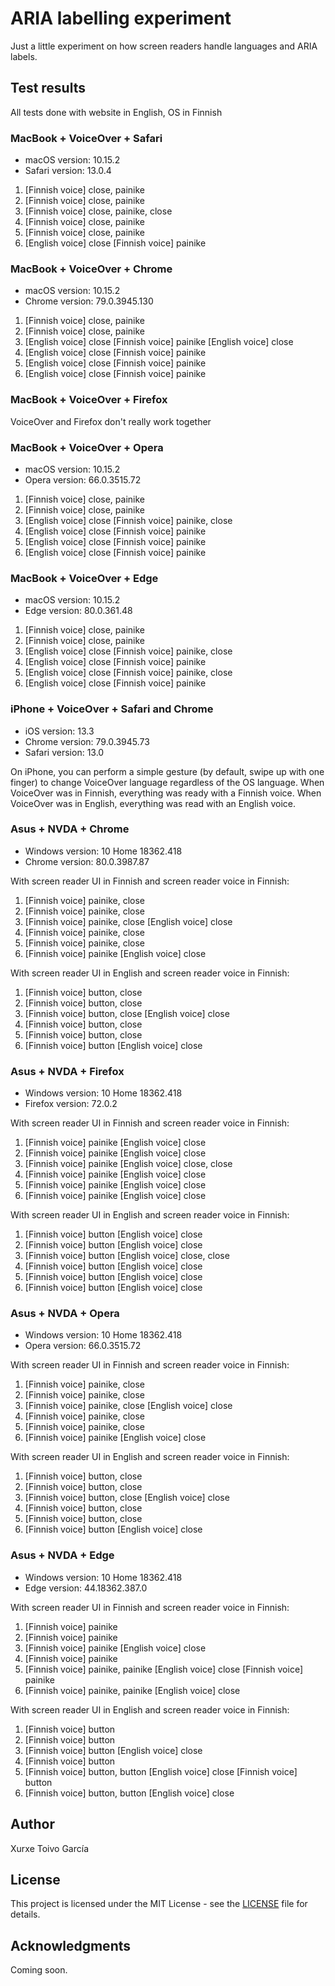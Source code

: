 # ARIA labelling experiment

Just a little experiment on how screen readers handle languages and ARIA labels.

## Test results

All tests done with website in English, OS in Finnish

### MacBook + VoiceOver + Safari

- macOS version: 10.15.2
- Safari version: 13.0.4

1. [Finnish voice] close, painike
2. [Finnish voice] close, painike
3. [Finnish voice] close, painike, close
4. [Finnish voice] close, painike
5. [Finnish voice] close, painike
6. [English voice] close [Finnish voice] painike

### MacBook + VoiceOver + Chrome

- macOS version: 10.15.2
- Chrome version: 79.0.3945.130

1. [Finnish voice] close, painike
2. [Finnish voice] close, painike
3. [English voice] close [Finnish voice] painike [English voice] close
4. [English voice] close [Finnish voice] painike
5. [English voice] close [Finnish voice] painike
6. [English voice] close [Finnish voice] painike

### MacBook + VoiceOver + Firefox

VoiceOver and Firefox don't really work together

### MacBook + VoiceOver + Opera

- macOS version: 10.15.2
- Opera version: 66.0.3515.72

1. [Finnish voice] close, painike
2. [Finnish voice] close, painike
3. [English voice] close [Finnish voice] painike, close
4. [English voice] close [Finnish voice] painike
5. [English voice] close [Finnish voice] painike
6. [English voice] close [Finnish voice] painike

### MacBook + VoiceOver + Edge

- macOS version: 10.15.2
- Edge version: 80.0.361.48

1. [Finnish voice] close, painike
2. [Finnish voice] close, painike
3. [English voice] close [Finnish voice] painike, close
4. [English voice] close [Finnish voice] painike
5. [English voice] close [Finnish voice] painike, close
6. [English voice] close [Finnish voice] painike

### iPhone + VoiceOver + Safari and Chrome

- iOS version: 13.3
- Chrome version: 79.0.3945.73
- Safari version: 13.0

On iPhone, you can perform a simple gesture (by default, swipe up with one finger) to change VoiceOver language regardless of the OS language. When VoiceOver was in Finnish, everything was ready with a Finnish voice. When VoiceOver was in English, everything was read with an English voice.

### Asus + NVDA + Chrome

- Windows version: 10 Home 18362.418
- Chrome version: 80.0.3987.87

With screen reader UI in Finnish and screen reader voice in Finnish:

1. [Finnish voice] painike, close
2. [Finnish voice] painike, close
3. [Finnish voice] painike, close [English voice] close
4. [Finnish voice] painike, close
5. [Finnish voice] painike, close
6. [Finnish voice] painike [English voice] close

With screen reader UI in English and screen reader voice in Finnish:

1. [Finnish voice] button, close
2. [Finnish voice] button, close
3. [Finnish voice] button, close [English voice] close
4. [Finnish voice] button, close
5. [Finnish voice] button, close
6. [Finnish voice] button [English voice] close

### Asus + NVDA + Firefox

- Windows version: 10 Home 18362.418
- Firefox version: 72.0.2

With screen reader UI in Finnish and screen reader voice in Finnish:

1. [Finnish voice] painike [English voice] close
2. [Finnish voice] painike [English voice] close
3. [Finnish voice] painike [English voice] close, close
4. [Finnish voice] painike [English voice] close
5. [Finnish voice] painike [English voice] close
6. [Finnish voice] painike [English voice] close

With screen reader UI in English and screen reader voice in Finnish:

1. [Finnish voice] button [English voice] close
2. [Finnish voice] button [English voice] close
3. [Finnish voice] button [English voice] close, close
4. [Finnish voice] button [English voice] close
5. [Finnish voice] button [English voice] close
6. [Finnish voice] button [English voice] close

### Asus + NVDA + Opera

- Windows version: 10 Home 18362.418
- Opera version: 66.0.3515.72

With screen reader UI in Finnish and screen reader voice in Finnish:

1. [Finnish voice] painike, close
2. [Finnish voice] painike, close
3. [Finnish voice] painike, close [English voice] close
4. [Finnish voice] painike, close
5. [Finnish voice] painike, close
6. [Finnish voice] painike [English voice] close

With screen reader UI in English and screen reader voice in Finnish:

1. [Finnish voice] button, close
2. [Finnish voice] button, close
3. [Finnish voice] button, close [English voice] close
4. [Finnish voice] button, close
5. [Finnish voice] button, close
6. [Finnish voice] button [English voice] close

### Asus + NVDA + Edge

- Windows version: 10 Home 18362.418
- Edge version: 44.18362.387.0

With screen reader UI in Finnish and screen reader voice in Finnish:

1. [Finnish voice] painike
2. [Finnish voice] painike
3. [Finnish voice] painike [English voice] close
4. [Finnish voice] painike
5. [Finnish voice] painike, painike [English voice] close [Finnish voice] painike
6. [Finnish voice] painike, painike [English voice] close

With screen reader UI in English and screen reader voice in Finnish:

1. [Finnish voice] button
2. [Finnish voice] button
3. [Finnish voice] button [English voice] close
4. [Finnish voice] button
5. [Finnish voice] button, button [English voice] close [Finnish voice] button
6. [Finnish voice] button, button [English voice] close

## Author

Xurxe Toivo García

## License

This project is licensed under the MIT License - see the [LICENSE](LICENSE) file for details.

## Acknowledgments

Coming soon.

